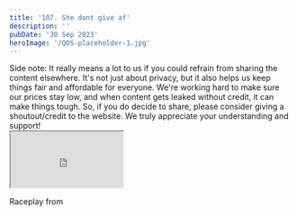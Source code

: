 ```yaml
---
title: '107. She dont give af'
description: ''
pubDate: '30 Sep 2023'
heroImage: '/QOS-placeholder-1.jpg'
---
```

<div class="video_paragraph_header"> Side note: It really means a lot to us if you could refrain from sharing the content elsewhere. It's not just about privacy, but it also helps us keep things fair and affordable for everyone. We're working hard to make sure our prices stay low, and when content gets leaked without credit, it can make things tough. So, if you do decide to share, please consider giving a shoutout/credit to the website. We truly appreciate your understanding and support!</div>

<iframe src="https://drive.google.com/file/d/13fNTYlmhK4x_PfIDIqTgXvFHuFJgwFTO/preview" width="200" height="100" allow="autoplay" allowfullscreen="allowfullscreen"></iframe>

Raceplay from
<br>
<br>
<!---<a class="read_more" href="https://drive.google.com/file/d/13fNTYlmhK4x_PfIDIqTgXvFHuFJgwFTO/view?usp=sharing">Download</a>--->